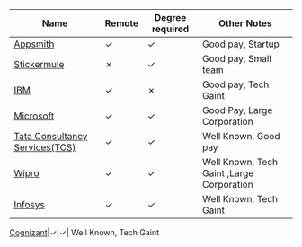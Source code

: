 Name|Remote|Degree required|Other Notes
-|-|-|-
[Appsmith](https://github.com/draco-malfoy/StartHub/blob/main/Appsmith.md)|&check;|&check;|Good pay, Startup
[Stickermule](https://github.com/draco-malfoy/StartHub/blob/main/Stickermule.md)|&cross;|&check;|Good pay, Small team
[IBM](https://github.com/pv24/StartHub/blob/patch-1/IBM.md)|&check;|&cross;|Good pay, Tech Gaint
[Microsoft](https://www.microsoft.com/en-in)|&check;|&check;|Good Pay, Large Corporation
[Tata Consultancy Services(TCS)](https://github.com/draco-malfoy/StartHub/blob/main/Tata_Consultancy_Services(TCS).md)|&check;|&check;|Well Known, Good pay
[Wipro](https://github.com/pv24/StartHub/blob/patch-1/Wipro.md)|&check;|&check;|Well Known, Tech Gaint ,Large Corporation
[Infosys](https://github.com/pv24/StartHub/blob/patch-1/Infosys.md)|&check;|&check;|Well Known, Tech Gaint 

[Cognizant](https://github.com/pv24/StartHub/blob/patch-1/Cognizant.md)|&check;|&check;| Well Known, Tech Gaint
